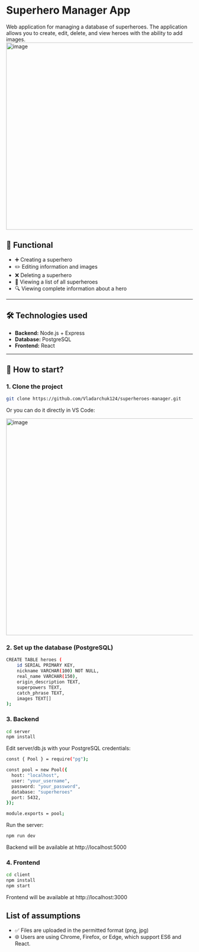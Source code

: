 # Superhero Manager App

Web application for managing a database of superheroes. The application allows you to create, edit, delete, and view heroes with the ability to add images.  
<img width="1000" height="505" alt="image" src="https://wallpapercat.com/w/full/b/1/9/2164678-3840x2160-desktop-4k-super-heroes-background-photo.jpg" />

## 📌 Functional

- ➕ Creating a superhero
- ✏️ Editing information and images
- ❌ Deleting a superhero
- 📃 Viewing a list of all superheroes
- 🔍 Viewing complete information about a hero

---

## 🛠️ Technologies used

- **Backend:** Node.js + Express  
- **Database:** PostgreSQL 
- **Frontend:** React  

---

## 🚀 How to start?

### 1. Clone the project
```bash
git clone https://github.com/Vladarchuk124/superheroes-manager.git
```
Or you can do it directly in VS Code:

<img width="566" height="585" alt="image" src="https://github.com/user-attachments/assets/c8832414-e559-45c0-8704-1300da9f33dd" />


### 2. Set up the database (PostgreSQL)

```bash
CREATE TABLE heroes (
    id SERIAL PRIMARY KEY,
    nickname VARCHAR(100) NOT NULL,
    real_name VARCHAR(150),
    origin_description TEXT,
    superpowers TEXT,
    catch_phrase TEXT,
    images TEXT[]
);
```

### 3. Backend

```bash
cd server
npm install
```

Edit server/db.js with your PostgreSQL credentials:

```bash
const { Pool } = require("pg");

const pool = new Pool({
  host: "localhost",
  user: "your_username",
  password: "your_password",
  database: "superheroes"
  port: 5432,
});

module.exports = pool;
```

Run the server:

```bash
npm run dev
```
Backend will be available at http://localhost:5000

### 4. Frontend

```bash
cd client
npm install
npm start
```
Frontend will be available at http://localhost:3000

## List of assumptions

- ✅ Files are uploaded in the permitted format (png, jpg)
- 🌐 Users are using Chrome, Firefox, or Edge, which support ES6 and React.
